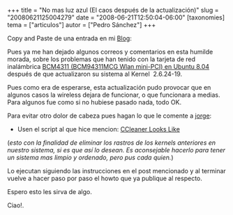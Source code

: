 +++
title = "No mas luz azul (El caos después de la actualización)"
slug = "20080621125004279"
date = "2008-06-21T12:50:04-06:00"
[taxonomies]
tema = ["articulos"]
autor = ["Pedro Sánchez"]
+++

Copy and Paste de una entrada en mi [Blog](http://www.lepedre.com):

Pues ya me han dejado algunos correos y comentarios en esta humilde
morada, sobre los problemas que han tenido con la tarjeta de red
inalámbrica [BCM4311 (BCM94311MCG Wlan mini-PCI) en Ubuntu
8.04](http://lepedre.com/bcm4311-bcm94311mcg-wlan-mini-pci-en-ubuntu-804/)
después de que actualizaron su sistema al Kernel  2.6.24-19.

Pues como era de esperarse, esta actualización pudo provocar que en
algunos casos la wireless dejara de funcionar, o que funcionara a
medias. Para algunos fue como si no hubiese pasado nada, todo OK.

Para evitar otro dolor de cabeza pues hagan lo que le comente a
[jorge](http://sermonesadventistas.org):

-   Usen el script al que hice mencion: [CCleaner Looks
    Like](http://lepedre.com/ubuntu-limpio-ccleaner-looks-like)

(*esto con la finalidad de eliminar los rastros de los kernels
anteriores en nuestro sistema, si es que así lo desean. Es aconsejable
hacerlo para tener un sistema mas limpio y ordenado, pero pus cada
quien.*)

Lo ejecutan siguiendo las instrucciones en el post mencionado y al
terminar vuelve a hacer paso por paso el howto que ya publique al
respecto.

Espero esto les sirva de algo.

Ciao!.
